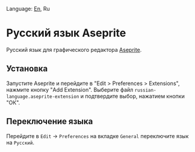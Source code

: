 Language: [En](README.md), Ru

# Русский язык Aseprite
Русский язык для графического редактора [Aseprite](https://github.com/aseprite/aseprite).

## Установка
Запустите Aseprite и перейдите в "Edit > Preferences > Extensions", нажмите кнопку "Add Extension". Выберите файл `russian-language.aseprite-extension` и подтвердите выбор, нажатием кнопки "ОК".

## Переключение языка
Перейдите в `Edit` -> `Preferences` на вкладке `General` переключите язык на `Русский`.
